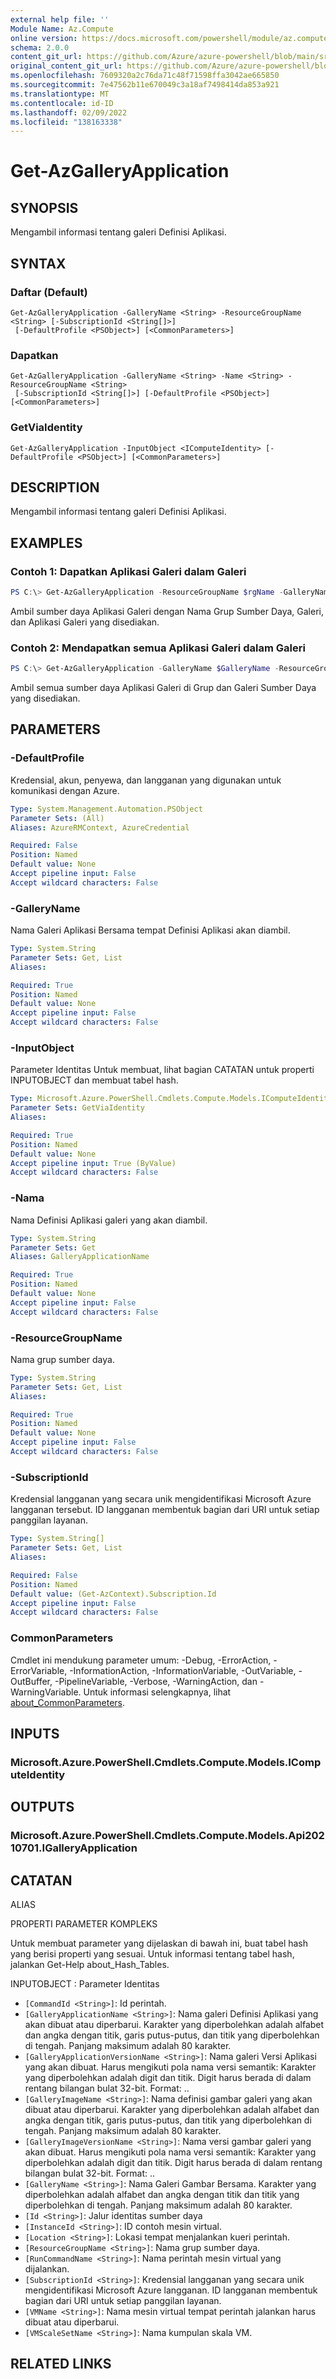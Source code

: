 ```yaml
---
external help file: ''
Module Name: Az.Compute
online version: https://docs.microsoft.com/powershell/module/az.compute/get-azgalleryapplication
schema: 2.0.0
content_git_url: https://github.com/Azure/azure-powershell/blob/main/src/Compute/Compute/help/Get-AzGalleryApplication.md
original_content_git_url: https://github.com/Azure/azure-powershell/blob/main/src/Compute/Compute/help/Get-AzGalleryApplication.md
ms.openlocfilehash: 7609320a2c76da71c48f71598ffa3042ae665850
ms.sourcegitcommit: 7e47562b11e670049c3a18af7498414da853a921
ms.translationtype: MT
ms.contentlocale: id-ID
ms.lasthandoff: 02/09/2022
ms.locfileid: "138163338"
---
```

# Get-AzGalleryApplication

## SYNOPSIS
Mengambil informasi tentang galeri Definisi Aplikasi.

## SYNTAX

### Daftar (Default)
```
Get-AzGalleryApplication -GalleryName <String> -ResourceGroupName <String> [-SubscriptionId <String[]>]
 [-DefaultProfile <PSObject>] [<CommonParameters>]
```

### Dapatkan
```
Get-AzGalleryApplication -GalleryName <String> -Name <String> -ResourceGroupName <String>
 [-SubscriptionId <String[]>] [-DefaultProfile <PSObject>] [<CommonParameters>]
```

### GetViaIdentity
```
Get-AzGalleryApplication -InputObject <IComputeIdentity> [-DefaultProfile <PSObject>] [<CommonParameters>]
```

## DESCRIPTION
Mengambil informasi tentang galeri Definisi Aplikasi.

## EXAMPLES

### Contoh 1: Dapatkan Aplikasi Galeri dalam Galeri
```powershell
PS C:\> Get-AzGalleryApplication -ResourceGroupName $rgName -GalleryName $galleryName -name $galleryAppName

```

Ambil sumber daya Aplikasi Galeri dengan Nama Grup Sumber Daya, Galeri, dan Aplikasi Galeri yang disediakan.

### Contoh 2: Mendapatkan semua Aplikasi Galeri dalam Galeri
```powershell
PS C:\> Get-AzGalleryApplication -GalleryName $GalleryName -ResourceGroupName $rgName

```

Ambil semua sumber daya Aplikasi Galeri di Grup dan Galeri Sumber Daya yang disediakan.

## PARAMETERS

### -DefaultProfile
Kredensial, akun, penyewa, dan langganan yang digunakan untuk komunikasi dengan Azure.

```yaml
Type: System.Management.Automation.PSObject
Parameter Sets: (All)
Aliases: AzureRMContext, AzureCredential

Required: False
Position: Named
Default value: None
Accept pipeline input: False
Accept wildcard characters: False
```

### -GalleryName
Nama Galeri Aplikasi Bersama tempat Definisi Aplikasi akan diambil.

```yaml
Type: System.String
Parameter Sets: Get, List
Aliases:

Required: True
Position: Named
Default value: None
Accept pipeline input: False
Accept wildcard characters: False
```

### -InputObject
Parameter Identitas Untuk membuat, lihat bagian CATATAN untuk properti INPUTOBJECT dan membuat tabel hash.

```yaml
Type: Microsoft.Azure.PowerShell.Cmdlets.Compute.Models.IComputeIdentity
Parameter Sets: GetViaIdentity
Aliases:

Required: True
Position: Named
Default value: None
Accept pipeline input: True (ByValue)
Accept wildcard characters: False
```

### -Nama
Nama Definisi Aplikasi galeri yang akan diambil.

```yaml
Type: System.String
Parameter Sets: Get
Aliases: GalleryApplicationName

Required: True
Position: Named
Default value: None
Accept pipeline input: False
Accept wildcard characters: False
```

### -ResourceGroupName
Nama grup sumber daya.

```yaml
Type: System.String
Parameter Sets: Get, List
Aliases:

Required: True
Position: Named
Default value: None
Accept pipeline input: False
Accept wildcard characters: False
```

### -SubscriptionId
Kredensial langganan yang secara unik mengidentifikasi Microsoft Azure langganan tersebut.
ID langganan membentuk bagian dari URI untuk setiap panggilan layanan.

```yaml
Type: System.String[]
Parameter Sets: Get, List
Aliases:

Required: False
Position: Named
Default value: (Get-AzContext).Subscription.Id
Accept pipeline input: False
Accept wildcard characters: False
```

### CommonParameters
Cmdlet ini mendukung parameter umum: -Debug, -ErrorAction, -ErrorVariable, -InformationAction, -InformationVariable, -OutVariable, -OutBuffer, -PipelineVariable, -Verbose, -WarningAction, dan -WarningVariable. Untuk informasi selengkapnya, lihat [about_CommonParameters](http://go.microsoft.com/fwlink/?LinkID=113216).

## INPUTS

### Microsoft.Azure.PowerShell.Cmdlets.Compute.Models.IComputeIdentity

## OUTPUTS

### Microsoft.Azure.PowerShell.Cmdlets.Compute.Models.Api20210701.IGalleryApplication

## CATATAN

ALIAS

PROPERTI PARAMETER KOMPLEKS

Untuk membuat parameter yang dijelaskan di bawah ini, buat tabel hash yang berisi properti yang sesuai. Untuk informasi tentang tabel hash, jalankan Get-Help about_Hash_Tables.


INPUTOBJECT <IComputeIdentity>: Parameter Identitas
  - `[CommandId <String>]`: Id perintah.
  - `[GalleryApplicationName <String>]`: Nama galeri Definisi Aplikasi yang akan dibuat atau diperbarui. Karakter yang diperbolehkan adalah alfabet dan angka dengan titik, garis putus-putus, dan titik yang diperbolehkan di tengah. Panjang maksimum adalah 80 karakter.
  - `[GalleryApplicationVersionName <String>]`: Nama galeri Versi Aplikasi yang akan dibuat. Harus mengikuti pola nama versi semantik: Karakter yang diperbolehkan adalah digit dan titik. Digit harus berada di dalam rentang bilangan bulat 32-bit. Format: <MajorVersion>.<MinorVersion>.<Patch>
  - `[GalleryImageName <String>]`: Nama definisi gambar galeri yang akan dibuat atau diperbarui. Karakter yang diperbolehkan adalah alfabet dan angka dengan titik, garis putus-putus, dan titik yang diperbolehkan di tengah. Panjang maksimum adalah 80 karakter.
  - `[GalleryImageVersionName <String>]`: Nama versi gambar galeri yang akan dibuat. Harus mengikuti pola nama versi semantik: Karakter yang diperbolehkan adalah digit dan titik. Digit harus berada di dalam rentang bilangan bulat 32-bit. Format: <MajorVersion>.<MinorVersion>.<Patch>
  - `[GalleryName <String>]`: Nama Galeri Gambar Bersama. Karakter yang diperbolehkan adalah alfabet dan angka dengan titik dan titik yang diperbolehkan di tengah. Panjang maksimum adalah 80 karakter.
  - `[Id <String>]`: Jalur identitas sumber daya
  - `[InstanceId <String>]`: ID contoh mesin virtual.
  - `[Location <String>]`: Lokasi tempat menjalankan kueri perintah.
  - `[ResourceGroupName <String>]`: Nama grup sumber daya.
  - `[RunCommandName <String>]`: Nama perintah mesin virtual yang dijalankan.
  - `[SubscriptionId <String>]`: Kredensial langganan yang secara unik mengidentifikasi Microsoft Azure langganan. ID langganan membentuk bagian dari URI untuk setiap panggilan layanan.
  - `[VMName <String>]`: Nama mesin virtual tempat perintah jalankan harus dibuat atau diperbarui.
  - `[VMScaleSetName <String>]`: Nama kumpulan skala VM.

## RELATED LINKS

